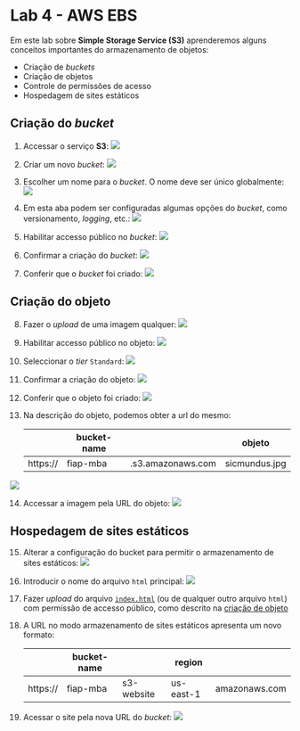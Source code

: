 # Lab 4 - AWS EBS

Em este lab sobre **Simple Storage Service (S3)** aprenderemos alguns conceitos importantes do armazenamento de objetos:
 - Criação de *buckets*
 - Criação de objetos
 - Controle de permissões de acesso
 - Hospedagem de sites estáticos

## Criação do *bucket*
 
1. Accessar o serviço **S3**:
   ![](img/s3-02.png)

2. Criar um novo *bucket*:
   ![](/mob/cloud/img/s3-03.png)

3. Escolher um nome para o *bucket*. O nome deve ser único globalmente:
   ![](/mob/cloud/img/s3-04.png)
   
4. Em esta aba podem ser configuradas algumas opções do *bucket*, como versionamento, *logging*, etc.:
   ![](/mob/cloud/img/s3-05.png)

5. Habilitar accesso público no *bucket*:
   ![](/mob/cloud/img/s3-06.png)

6. Confirmar a criação do *bucket*:
   ![](/mob/cloud/img/s3-08.png)

7. Conferir que o *bucket* foi criado:
   ![](/mob/cloud/img/s3-09.png)

## Criação do objeto

8. Fazer o *upload* de uma imagem qualquer:
   ![](/mob/cloud/img/s3-10.png)

9. Habilitar accesso público no objeto:
   ![](/mob/cloud/img/s3-11.png)

10. Seleccionar o *tier* `Standard`:
   ![](/mob/cloud/img/s3-12.png)

11. Confirmar a criação do objeto:
   ![](/mob/cloud/img/s3-13.png)

12. Conferir que o objeto foi criado:
   ![](/mob/cloud/img/s3-14.png)

13. Na descrição do objeto, podemos obter a url do mesmo:

    |          | bucket-name |                   | objeto        |
    |----------|-------------|-------------------|-------------- |
    | https:// | fiap-mba    | .s3.amazonaws.com | sicmundus.jpg |

   ![](/mob/cloud/img/s3-15.png)    

14. Accessar a imagem pela URL do objeto:
   ![](/mob/cloud/img/s3-16.png)    


## Hospedagem de sites estáticos
    
15. Alterar a configuração do bucket para permitir o armazenamento de sites estáticos:
   ![](/mob/cloud/img/s3-17.png)    

16. Introducir o nome do arquivo `html` principal:
   ![](/mob/cloud/img/s3-18.png)    

17. Fazer *upload* do arquivo [`index.html`](/mob/cloud/lab04-iaas-s3/index.html) (ou de qualquer outro arquivo `html`) com permissão de accesso público, como descrito na [criação de objeto](#criação-do-objeto)

17. A URL no modo armazenamento de sites estáticos apresenta um novo formato:

    |          | bucket-name |            | region    |               |
    |----------|-------------|------------|---------- | --------------|
    | https:// | fiap-mba    | s3-website | us-east-1 | amazonaws.com |

18. Acessar o site pela nova URL do *bucket*:
   ![](/mob/cloud/img/s3-19.png)    
